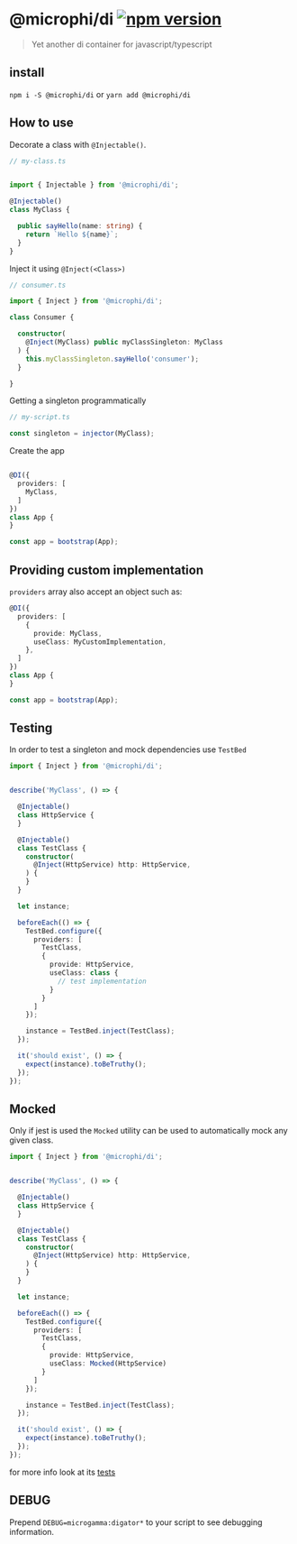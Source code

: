 # @microphi/di [![npm version](https://badge.fury.io/js/%40microphi%2Fdi.svg)](https://badge.fury.io/js/%40microphi%2Fdi)

> Yet another di container for javascript/typescript

## install

`npm i -S @microphi/di` or `yarn add @microphi/di`

## How to use

Decorate a class with `@Injectable()`.

```typescript
// my-class.ts


import { Injectable } from '@microphi/di';

@Injectable()
class MyClass {

  public sayHello(name: string) {
    return `Hello ${name}`;
  }
}
```

Inject it using `@Inject(<Class>)`

```typescript
// consumer.ts

import { Inject } from '@microphi/di';

class Consumer {

  constructor(
    @Inject(MyClass) public myClassSingleton: MyClass
  ) {
    this.myClassSingleton.sayHello('consumer');
  }

}
```

Getting a singleton programmatically

```typescript
// my-script.ts

const singleton = injector(MyClass);

```

Create the app

```typescript

@DI({
  providers: [
    MyClass,
  ]
})
class App {
}

const app = bootstrap(App);
```

## Providing custom implementation
`providers` array also accept an object such as:

```typescript
@DI({
  providers: [
    {
      provide: MyClass,
      useClass: MyCustomImplementation,
    },
  ]
})
class App {
}

const app = bootstrap(App);
```

## Testing
In order to test a singleton and mock dependencies use `TestBed`

```typescript
import { Inject } from '@microphi/di';


describe('MyClass', () => {

  @Injectable()
  class HttpService {
  }

  @Injectable()
  class TestClass {
    constructor(
      @Inject(HttpService) http: HttpService,
    ) {
    }
  }

  let instance;

  beforeEach(() => {
    TestBed.configure({
      providers: [
        TestClass,
        {
          provide: HttpService,
          useClass: class {
            // test implementation
          }
        }
      ]
    });

    instance = TestBed.inject(TestClass);
  });

  it('should exist', () => {
    expect(instance).toBeTruthy();
  });
});

```

## Mocked
Only if jest is used the `Mocked` utility can be used to automatically mock any given class.

```typescript
import { Inject } from '@microphi/di';


describe('MyClass', () => {

  @Injectable()
  class HttpService {
  }

  @Injectable()
  class TestClass {
    constructor(
      @Inject(HttpService) http: HttpService,
    ) {
    }
  }

  let instance;

  beforeEach(() => {
    TestBed.configure({
      providers: [
        TestClass,
        {
          provide: HttpService,
          useClass: Mocked(HttpService)
        }
      ]
    });

    instance = TestBed.inject(TestClass);
  });

  it('should exist', () => {
    expect(instance).toBeTruthy();
  });
});
```
for more info look at its [tests](src/lib/testing/mocked.spec.ts)


## DEBUG
Prepend `DEBUG=microgamma:digator*` to your script to see debugging information.
